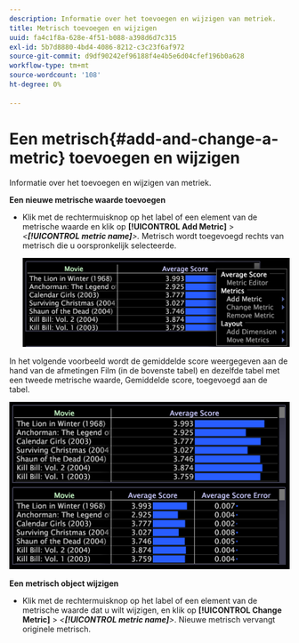 ```yaml
---
description: Informatie over het toevoegen en wijzigen van metriek.
title: Metrisch toevoegen en wijzigen
uuid: fa4c1f8a-628e-4f51-b088-a398d6d7c315
exl-id: 5b7d8880-4bd4-4086-8212-c3c23f6af972
source-git-commit: d9df90242ef96188f4e4b5e6d04cfef196b0a628
workflow-type: tm+mt
source-wordcount: '108'
ht-degree: 0%

---
```


# Een metrisch{#add-and-change-a-metric} toevoegen en wijzigen

Informatie over het toevoegen en wijzigen van metriek.

**Een nieuwe metrische waarde toevoegen**

* Klik met de rechtermuisknop op het label of een element van de metrische waarde en klik op **[!UICONTROL Add Metric]** > *&lt;**[!UICONTROL metric name]**>.* Metrisch wordt toegevoegd rechts van metrisch die u oorspronkelijk selecteerde.

   ![](assets/mnu_Table_AddMetric.png)

In het volgende voorbeeld wordt de gemiddelde score weergegeven aan de hand van de afmetingen Film (in de bovenste tabel) en dezelfde tabel met een tweede metrische waarde, Gemiddelde score, toegevoegd aan de tabel.

![](assets/vis_Table_AddMetric.png)

**Een metrisch object wijzigen**

* Klik met de rechtermuisknop op het label of een element van de metrische waarde dat u wilt wijzigen, en klik op **[!UICONTROL Change Metric]** > *&lt;**[!UICONTROL metric name]**>*. Nieuwe metrisch vervangt originele metrisch.
